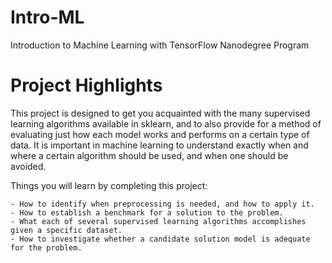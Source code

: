 # Intro-ML
Introduction to Machine Learning with TensorFlow Nanodegree Program


# Project Highlights

This project is designed to get you acquainted with the many supervised learning algorithms available in sklearn, and to also provide for a method of evaluating just how each model works and performs on a certain type of data. It is important in machine learning to understand exactly when and where a certain algorithm should be used, and when one should be avoided.

Things you will learn by completing this project:

    - How to identify when preprocessing is needed, and how to apply it.
    - How to establish a benchmark for a solution to the problem.
    - What each of several supervised learning algorithms accomplishes given a specific dataset.
    - How to investigate whether a candidate solution model is adequate for the problem.

